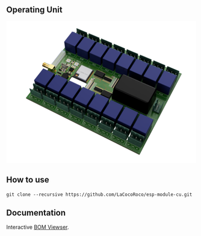 ## Operating Unit

![function_graphic](/eagle/images/esp-module-cu.png)

## How to use

```
git clone --recursive https://github.com/LaCocoRoco/esp-module-cu.git
```

## Documentation

Interactive [BOM Viewser](https://htmlpreview.github.io/?https://github.com/LaCocoRoco/esp-module-cu/blob/main/eagle/bom/esp-module-cu.html).
